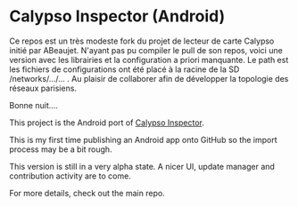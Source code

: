 # Calypso Inspector (Android)


Ce repos est un très modeste fork du projet de lecteur de carte Calypso initié par ABeaujet. N'ayant pas pu compiler le pull de son repos, voici une version avec les librairies et la configuration a priori manquante. 
Le path est les fichiers de configurations ont été placé à la racine de la SD /networks/.../... .
Au plaisir de collaborer afin de développer la topologie des réseaux parisiens. 

 Bonne nuit....

This project is the Android port of [Calypso Inspector](http://github.com/ABeaujet/CalypsoInspector).

This is my first time publishing an Android app onto GitHub so the import process may be a bit rough.

This version is still in a very alpha state. A nicer UI, update manager and contribution activity are to come.

For more details, check out the main repo.
